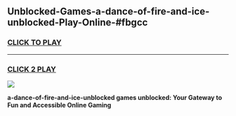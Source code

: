 
## Unblocked-Games-a-dance-of-fire-and-ice-unblocked-Play-Online-#fbgcc
<h3>
<a href="https://premium.freeplayer.one?title=a-dance-of-fire-and-ice-unblocked&ref=24F">CLICK TO PLAY</a></h3>
<hr>

<h3>
<a href="https://premium.freeplayer.one?title=a-dance-of-fire-and-ice-unblocked&ref=24F">CLICK 2 PLAY</a>
  
</h3>

<a href="https://premium.freeplayer.one?title=a-dance-of-fire-and-ice-unblocked&ref=24F/"><img src="https://clearcache.store/games.png"></a>


**a-dance-of-fire-and-ice-unblocked games unblocked: Your Gateway to Fun and Accessible Online Gaming**
